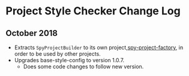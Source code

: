 # Project Style Checker Change Log

## October 2018

* Extracts `SpyProjectBuilder` to its own project,[spy-project-factory](https://github.com/gmullerb/spy-project-factory), in order to be used by other projects.
* Upgrades base-style-config to version 1.0.7.
  * Does some code changes to follow new version.
